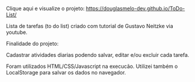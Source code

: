 Clique aqui e visualize o projeto: https://douglasmelo-dev.github.io/ToDo-List/

Lista de tarefas (to do list) criado com tutorial de Gustavo Neitzke via youtube.

Finalidade do projeto:

Cadastrar atividades diarias podendo salvar, editar e/ou excluir cada tarefa.

Foram utilizados HTML/CSS/Javascript na execucão. Utilizei também o LocalStorage para salvar os dados no navegador.
